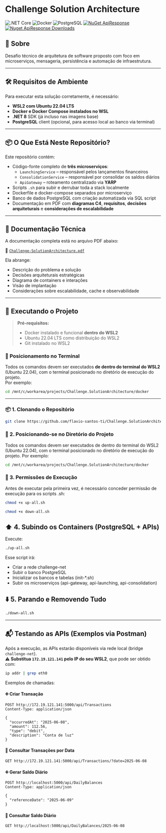 # Challenge Solution Architecture

![.NET Core](https://img.shields.io/badge/.NET%20Core-8.0-blueviolet?style=flat&logo=dotnet) 
![Docker](https://img.shields.io/badge/Docker-Container_Platform-blue?logo=docker) 
![PostgreSQL](https://img.shields.io/badge/PostgreSQL-17-blue?logo=postgresql) 
[![NuGet ApiResponse](https://img.shields.io/nuget/v/Flavio.Santos.NetCore.ApiResponse?label=NuGet%20ApiResponse&logo=nuget)](https://www.nuget.org/packages/Flavio.Santos.NetCore.ApiResponse/)
[![Nuget ApiResponse Downloads](https://img.shields.io/nuget/dt/Flavio.Santos.NetCore.ApiResponse?label=Downloads%20ApiResponse&logo=nuget)](https://www.nuget.org/packages/Flavio.Santos.NetCore.ApiResponse/)

## 📌 Sobre

Desafio técnico de arquitetura de software proposto com foco em microserviços, mensageria, persistência e automação de infraestrutura.

---

## 🛠️ Requisitos de Ambiente

Para executar esta solução corretamente, é necessário:

-  **WSL2 com Ubuntu 22.04 LTS**
-  **Docker e Docker Compose instalados no WSL**
-  **.NET 8** SDK (já incluso nas imagens base)
-  **PostgreSQL** client (opcional, para acesso local ao banco via terminal)

---

## 📦 O Que Está Neste Repositório?

Este repositório contém:

- Código-fonte completo de **três microserviços**:
  - `LaunchingService` – responsável pelos lançamentos financeiros
  - `ConsolidationService` – responsável por consolidar os saldos diários
  - `ApiGateway` – roteamento centralizado via **YARP**
- Scripts `.sh` para subir e derrubar toda a stack localmente
- Dockerfile e docker-compose separados por microserviço
- Banco de dados PostgreSQL com criação automatizada via SQL script
- Documentação em PDF com **diagramas C4**, **requisitos**, **decisões arquiteturais** e **considerações de escalabilidade**

---

## 📄 Documentação Técnica

A documentação completa está no arquivo PDF abaixo:

📘 [`Challenge-SolutionArchitecture.pdf`](./pdf/Challenge-SolutionArchitecture.pdf)

Ela abrange:

- Descrição do problema e solução
- Decisões arquiteturais estratégicas
- Diagrama de containers e interações
- Visão de implantação
- Considerações sobre escalabilidade, cache e observabilidade

---

## 🚀 Executando o Projeto

> **Pré-requisitos:**
> - Docker instalado e funcional **dentro do WSL2**
> - Ubuntu 22.04 LTS como distribuição do WSL2
> - Git instalado no WSL2

### 🧭 Posicionamento no Terminal

Todos os comandos devem ser executados **de dentro do terminal do WSL2** (Ubuntu 22.04), com o terminal posicionado no diretório de execução do projeto.  
Por exemplo:

```bash
cd /mnt/c/workarea/projects/Challenge.SolutionArchitecture/docker
```

---

### 📦 1. Clonando o Repositório

```bash
git clone https://github.com/flavio-santos-ti/Challenge.SolutionArchitecture.git
```

### 📁 2. Posicionando-se no Diretório do Projeto

Todos os comandos devem ser executados de dentro do terminal do WSL2 (Ubuntu 22.04), com o terminal posicionado no diretório de execução do projeto.
Por exemplo:

```bash
cd /mnt/c/workarea/projects/Challenge.SolutionArchitecture/docker
```

### 🔐 3. Permissões de Execução

Antes de executar pela primeira vez, é necessário conceder permissão de execução para os scripts .sh:

```bash
chmod +x up-all.sh
```

```bash
chmod +x down-all.sh
```

## ⬆️ 4. Subindo os Containers (PostgreSQL + APIs)

Execute:

```bash
./up-all.sh
```

Esse script irá:

- Criar a rede challenge-net
- Subir o banco PostgreSQL
- Inicializar os bancos e tabelas (init-*.sh)
- Subir os microserviços (api-gateway, api-launching, api-consolidation)

## ⬇️ 5. Parando e Removendo Tudo

```bash
./down-all.sh
```

---

## 📬 Testando as APIs (Exemplos via Postman)

Após a execução, as APIs estarão disponíveis via rede local (bridge `challenge-net`).  
⚠️ **Substitua `172.19.121.141` pelo IP do seu WSL2**, que pode ser obtido com:

```bash
ip addr | grep eth0
```

Exemplos de chamadas:

#### ➕ Criar Transação

```http
POST http://172.19.121.141:5000/api/Transactions
Content-Type: application/json

{
  "occurredAt": "2025-06-08",
  "amount": 112.56,
  "type": "debit",
  "description": "Conta de luz"
}
```

#### 📄 Consultar Transações por Data

```http
GET http://172.19.121.141:5000/api/Transactions/?date=2025-06-08
```

#### ➕ Gerar Saldo Diário

```http
POST http://localhost:5000/api/DailyBalances
Content-Type: application/json

{
  "referenceDate": "2025-06-09"
}
```

#### 📄 Consultar Saldo Diário

```http
GET http://localhost:5000/api/DailyBalances/2025-06-08
```

